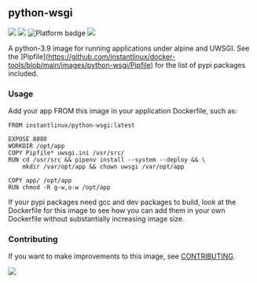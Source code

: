## python-wsgi
[![](https://img.shields.io/docker/v/instantlinux/python-wsgi?sort=date)](https://hub.docker.com/r/instantlinux/python-wsgi/tags "Version badge") [![](https://img.shields.io/docker/image-size/instantlinux/python-wsgi?sort=date)](https://github.com/instantlinux/docker-tools/tree/main/images/python-wsgi "Image badge") ![](https://img.shields.io/badge/platform-amd64%20arm64%20arm%2Fv6%20arm%2Fv7-blue "Platform badge") [![](https://img.shields.io/badge/dockerfile-latest-blue)](https://gitlab.com/instantlinux/docker-tools/-/blob/main/images/python-wsgi/Dockerfile "dockerfile")

A python-3.9 image for running applications under alpine and UWSGI. See the ]Pipfile](https://github.com/instantlinux/docker-tools/blob/main/images/python-wsgi/Pipfile) for the list of pypi packages included.

### Usage
Add your app FROM this image in your application Dockerfile, such as:
```
FROM instantlinux/python-wsgi:latest

EXPOSE 8080
WORKDIR /opt/app
COPY Pipfile* uwsgi.ini /usr/src/
RUN cd /usr/src && pipenv install --system --deploy && \
    mkdir /var/opt/app && chown uwsgi /var/opt/app

COPY app/ /opt/app
RUN chmod -R g-w,o-w /opt/app
```

If your pypi packages need gcc and dev packages to build, look at the Dockerfile for this image to see how you can add them in your own Dockerfile without substantially increasing image size.

### Contributing

If you want to make improvements to this image, see [CONTRIBUTING](https://github.com/instantlinux/docker-tools/blob/main/CONTRIBUTING.md).

[![](https://img.shields.io/badge/license-GPL--3.0-red.svg)](https://choosealicense.com/licenses/gpl-3.0/ "License badge")
